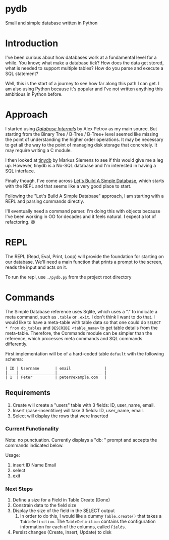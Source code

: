 # pydb
Small and simple database written in Python

#  Introduction
I've been curious about how databases work at a fundamental level for a while. You know; what make a database tick? How does the data get stored, what is needed to support multiple tables? How do you parse and execute a SQL statement? 

Well, this is the start of a journey to see how far along this path I can get. I am also using Python because it's popular and I've not written anything this ambitious in Python before.

# Approach

I started using *[Database Internals](https://www.databass.dev)* by Alex Petrov as my main source. But starting from the Binary Tree / B-Tree / B-Tree+ level seemed like missing the point of understanding the higher order operations. It may be necessary to get all the way to the point of managing disk storage that concretely. It may require writing a C module.

I then looked at [tinydb](https://github.com/msiemens/tinydb/tree/master) by Markus Siemens to see if this would give me a leg up.  However, tinydb is a No-SQL database and I'm interested in having a SQL interface. 

Finally though, I've come across [Let's Build A Simple Database](https://cstack.github.io/db_tutorial/parts/part1.html), which starts with the REPL and that seems like a very good place to start.

Following the "Let's Build A Simple Database" approach, I am starting with a REPL and parsing commands directly.

I'll eventually need a command parser. I'm doing this with objects because I've been working in OO for decades and it feels natural. I expect a lot of refactoring. 😃

# REPL

The REPL (Read, Eval, Print, Loop) will provide the foundation for starting on our database. We'll need a main function that prints a prompt to the screen, reads the input and acts on it. 

To run the repl, use `./pydb.py` from the project root directory

# Commands

The Simple Database reference uses Sqlite, which uses a "." to indicate a meta command, such as `.table` or `.exit`. I don't think I want to do that. I would like to have a meta-table with table data so that one could do `SELECT * from db_tables` and `DESCRIBE <table_name>` to get table details from the meta-table. Therefore, the Commands module can be simpler than the reference, which processes meta commands and SQL commands differently. 

First implementation will be of a hard-coded table `default` with the following schema:

    | ID | Username       | email               |
    |____|________________|____________________ |
    | 1  | Peter          | peter@example.com   |

## Requirements
1. Create will create a "users" table with 3 fields: ID, user\_name, email.
1. Insert (case-insentitive) will take 3 fields: ID, user\_name, email. 
1. Select will display the rows that were Inserted

### Current Functionality
Note: no punctuation. Currently displays a "db: " prompt and accepts the commands indicated below.

Usage:

1. insert ID Name Email
1. select 
1. exit


### Next Steps
1. Define a size for a Field in Table Create (Done)
1. Constrain data to the field size
1. Display the size of the field in the SELECT output
	1. In order to do this, I would like a dummy `Table.create()` that takes a `TableDefinition`. The `TableDefinition` contains the configuration information for each of the columns, called `Field`s. 
1. Persist changes (Create, Insert, Update) to disk


